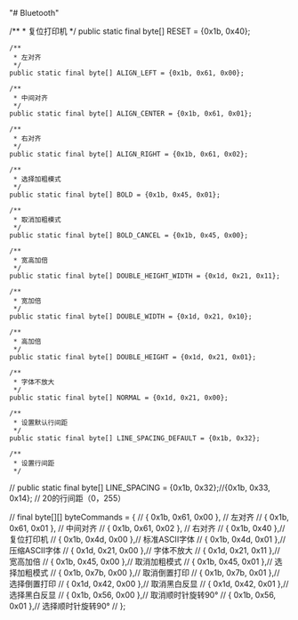"# Bluetooth" 


/**
     * 复位打印机
     */
    public static final byte[] RESET = {0x1b, 0x40};

    /**
     * 左对齐
     */
    public static final byte[] ALIGN_LEFT = {0x1b, 0x61, 0x00};

    /**
     * 中间对齐
     */
    public static final byte[] ALIGN_CENTER = {0x1b, 0x61, 0x01};

    /**
     * 右对齐
     */
    public static final byte[] ALIGN_RIGHT = {0x1b, 0x61, 0x02};

    /**
     * 选择加粗模式
     */
    public static final byte[] BOLD = {0x1b, 0x45, 0x01};

    /**
     * 取消加粗模式
     */
    public static final byte[] BOLD_CANCEL = {0x1b, 0x45, 0x00};

    /**
     * 宽高加倍
     */
    public static final byte[] DOUBLE_HEIGHT_WIDTH = {0x1d, 0x21, 0x11};

    /**
     * 宽加倍
     */
    public static final byte[] DOUBLE_WIDTH = {0x1d, 0x21, 0x10};

    /**
     * 高加倍
     */
    public static final byte[] DOUBLE_HEIGHT = {0x1d, 0x21, 0x01};

    /**
     * 字体不放大
     */
    public static final byte[] NORMAL = {0x1d, 0x21, 0x00};

    /**
     * 设置默认行间距
     */
    public static final byte[] LINE_SPACING_DEFAULT = {0x1b, 0x32};

    /**
     * 设置行间距
     */
//	public static final byte[] LINE_SPACING = {0x1b, 0x32};//{0x1b, 0x33, 0x14};  // 20的行间距（0，255）


//	final byte[][] byteCommands = {
//			{ 0x1b, 0x61, 0x00 }, // 左对齐
//			{ 0x1b, 0x61, 0x01 }, // 中间对齐
//			{ 0x1b, 0x61, 0x02 }, // 右对齐
//			{ 0x1b, 0x40 },// 复位打印机
//			{ 0x1b, 0x4d, 0x00 },// 标准ASCII字体
//			{ 0x1b, 0x4d, 0x01 },// 压缩ASCII字体
//			{ 0x1d, 0x21, 0x00 },// 字体不放大
//			{ 0x1d, 0x21, 0x11 },// 宽高加倍
//			{ 0x1b, 0x45, 0x00 },// 取消加粗模式
//			{ 0x1b, 0x45, 0x01 },// 选择加粗模式
//			{ 0x1b, 0x7b, 0x00 },// 取消倒置打印
//			{ 0x1b, 0x7b, 0x01 },// 选择倒置打印
//			{ 0x1d, 0x42, 0x00 },// 取消黑白反显
//			{ 0x1d, 0x42, 0x01 },// 选择黑白反显
//			{ 0x1b, 0x56, 0x00 },// 取消顺时针旋转90°
//			{ 0x1b, 0x56, 0x01 },// 选择顺时针旋转90°
//	};
